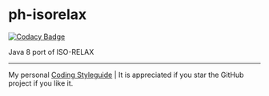 # ph-isorelax

[![Codacy Badge](https://api.codacy.com/project/badge/Grade/38d7bcf6412c4189891eab5c162b74d7)](https://www.codacy.com/app/philip/ph-isorelax?utm_source=github.com&utm_medium=referral&utm_content=phax/ph-isorelax&utm_campaign=badger)

Java 8 port of ISO-RELAX

---

My personal [Coding Styleguide](https://github.com/phax/meta/blob/master/CodingStyleguide.md) |
It is appreciated if you star the GitHub project if you like it.